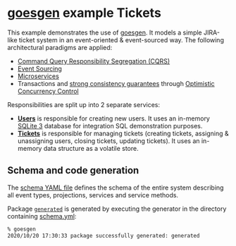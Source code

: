 # [goesgen](github.com/romshark/goesgen) example Tickets

This example demonstrates the use of [goesgen](github.com/romshark/goesgen). It models a simple JIRA-like ticket system in an event-oriented & event-sourced way. The following architectural paradigms are applied:
- [Command Query Responsibility Segregation (CQRS)](https://martinfowler.com/bliki/CQRS.html)
- [Event Sourcing](https://martinfowler.com/eaaDev/EventSourcing.html)
- [Microservices](https://en.wikipedia.org/wiki/Microservices)
- Transactions and [strong consistency guarantees](https://en.wikipedia.org/wiki/Strong_consistency) through [Optimistic Concurrency Control](https://en.wikipedia.org/wiki/Optimistic_concurrency_control)

Responsibilities are split up into 2 separate services:
- [**Users**](https://github.com/romshark/goesgen/tree/1.0.0/example/tickets/service/users) is responsible for creating new users. It uses an in-memory [SQLite 3](https://www.sqlite.org/index.html) database for integration SQL demonstration purposes.
- [**Tickets**](https://github.com/romshark/goesgen/tree/1.0.0/example/tickets/service/tickets) is responsible for managing tickets (creating tickets, assigning & unassigning users, closing tickets, updating tickets). It uses an in-memory data structure as a volatile store.

## Schema and code generation

The [schema YAML file](https://github.com/romshark/goesgen/blob/1.0.0/example/tickets/schema.yml) defines the schema of the entire system describing all event types, projections, services and service methods.

Package [`generated`](https://github.com/romshark/goesgen/tree/1.0.0/example/tickets/generated) is generated by executing the generator in the directory containing [schema.yml](https://github.com/romshark/goesgen/blob/1.0.0/example/tickets/schema.yml):
```bash
% goesgen
2020/10/20 17:30:33 package successfully generated: generated
```

